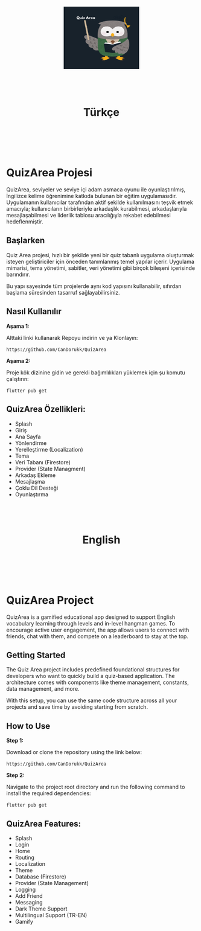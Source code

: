 <p align="center">
<img src="assets/images/QuizAreaIconDark.png" width="200" height="165">
</p>

#
<br>


# <center>Türkçe</center><br>
</br>
</br>

# QuizArea Projesi

QuizArea, seviyeler ve seviye içi adam asmaca oyunu ile oyunlaştırılmış, İngilizce kelime öğrenimine katkıda bulunan bir eğitim uygulamasıdır. Uygulamanın kullanıcılar tarafından aktif şekilde kullanılmasını teşvik etmek amacıyla; kullanıcıların birbirleriyle arkadaşlık kurabilmesi, arkadaşlarıyla mesajlaşabilmesi ve liderlik tablosu aracılığıyla rekabet edebilmesi hedeflenmiştir.


## Başlarken

Quiz Area projesi, hızlı bir şekilde yeni bir quiz tabanlı uygulama oluşturmak isteyen geliştiriciler için önceden tanımlanmış temel yapılar içerir. Uygulama mimarisi, tema yönetimi, sabitler, veri yönetimi gibi birçok bileşeni içerisinde barındırır.

Bu yapı sayesinde tüm projelerde aynı kod yapısını kullanabilir, sıfırdan başlama süresinden tasarruf sağlayabilirsiniz.

## Nasıl Kullanılır

**Aşama 1:**

Alttaki linki kullanarak Repoyu indirin ve ya Klonlayın:

```
https://github.com/CanDorukk/QuizArea
```

**Aşama 2:**

Proje kök dizinine gidin ve gerekli bağımlılıkları yüklemek için şu komutu çalıştırın:

```
flutter pub get 
```

## QuizArea Özellikleri:



* Splash
* Giriş 
* Ana Sayfa
* Yönlendirme
* Yerelleştirme (Localization)
* Tema
* Veri Tabanı (Firestore)
* Provider (State Managment)
* Arkadaş Ekleme
* Mesajlaşma
* Çoklu Dil Desteği
* Oyunlaştırma










#
<br>


# <center>English</center><br>
</br>
</br>


# QuizArea Project

QuizArea is a gamified educational app designed to support English vocabulary learning through levels and in-level hangman games. To encourage active user engagement, the app allows users to connect with friends, chat with them, and compete on a leaderboard to stay at the top.


## Getting Started

The Quiz Area project includes predefined foundational structures for developers who want to quickly build a quiz-based application. The architecture comes with components like theme management, constants, data management, and more.

With this setup, you can use the same code structure across all your projects and save time by avoiding starting from scratch.

## How to Use

**Step 1:**

Download or clone the repository using the link below:

```
https://github.com/CanDorukk/QuizArea
```

**Step 2:**

Navigate to the project root directory and run the following command to install the required dependencies:

```
flutter pub get 
```


## QuizArea Features:
* Splash
* Login 
* Home
* Routing
* Localization
* Theme
* Database (Firestore)
* Provider (State Management)
* Logging
* Add Friend
* Messaging
* Dark Theme Support 
* Multilingual Support (TR-EN)
* Gamify











